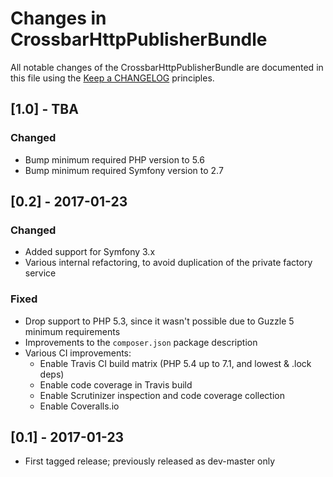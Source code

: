 # Changes in CrossbarHttpPublisherBundle

All notable changes of the CrossbarHttpPublisherBundle are documented in this file using the 
[Keep a CHANGELOG](http://keepachangelog.com/) principles.

## [1.0] - TBA

### Changed
* Bump minimum required PHP version to 5.6
* Bump minimum required Symfony version to 2.7
 
## [0.2] - 2017-01-23

### Changed
* Added support for Symfony 3.x
* Various internal refactoring, to avoid duplication of the private factory service 

### Fixed
* Drop support to PHP 5.3, since it wasn't possible due to Guzzle 5 minimum requirements
* Improvements to the `composer.json` package description
* Various CI improvements:
  * Enable Travis CI build matrix (PHP 5.4 up to 7.1, and lowest & .lock deps)
  * Enable code coverage in Travis build
  * Enable Scrutinizer inspection and code coverage collection
  * Enable Coveralls.io

## [0.1] - 2017-01-23

* First tagged release; previously released as dev-master only 
